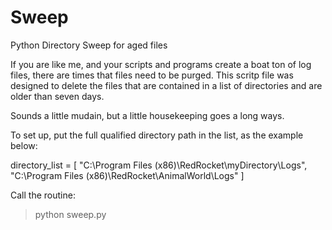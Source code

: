 # Sweep
Python Directory Sweep for aged files

If you are like me, and your scripts and programs create a boat ton of log files, there are times that files need to be purged. This scritp file was designed to delete the files that are contained in a list of directories and are older than seven days.

Sounds a little mudain, but a little housekeeping goes a long ways.

To set up, put the full qualified directory path in the list, as the example below:

directory_list = [
    "C:\Program Files (x86)\RedRocket\myDirectory\Logs",
    "C:\Program Files (x86)\RedRocket\AnimalWorld\Logs"
]

Call the routine:
> python sweep.py


